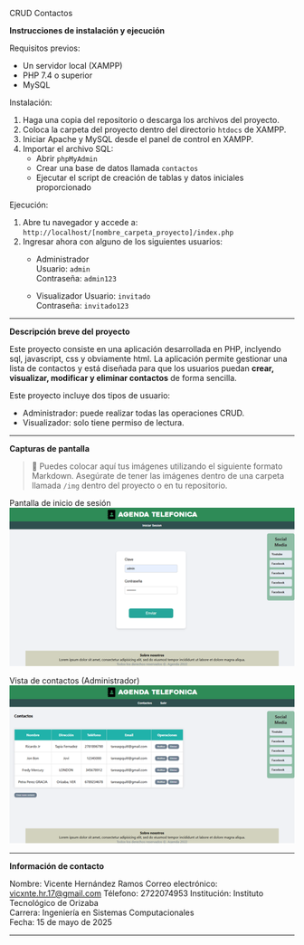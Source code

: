 CRUD Contactos

**Instrucciones de instalación y ejecución**

Requisitos previos:
- Un servidor local (XAMPP)
- PHP 7.4 o superior
- MySQL

Instalación:
1. Haga una copia del repositorio o descarga los archivos del proyecto.
2. Coloca la carpeta del proyecto dentro del directorio `htdocs` de XAMPP.
3. Iniciar Apache y MySQL desde el panel de control en XAMPP.
4. Importar el archivo SQL:
   - Abrir `phpMyAdmin`
   - Crear una base de datos llamada `contactos`
   - Ejecutar el script de creación de tablas y datos iniciales proporcionado

Ejecución:
1. Abre tu navegador y accede a:  
   `http://localhost/[nombre_carpeta_proyecto]/index.php`
2. Ingresar ahora con alguno de los siguientes usuarios:
   - Administrador  
     Usuario: `admin`  
     Contraseña: `admin123`

   - Visualizador
     Usuario: `invitado`  
     Contraseña: `invitado123`

---

**Descripción breve del proyecto**

Este proyecto consiste en una aplicación desarrollada en PHP, inclyendo sql, javascript, css y obviamente html. La aplicación permite gestionar una lista de contactos y está diseñada para que los usuarios puedan **crear, visualizar, modificar y eliminar contactos** de forma sencilla.

Este proyecto incluye dos tipos de usuario:
- Administrador: puede realizar todas las operaciones CRUD.
- Visualizador: solo tiene permiso de lectura.

---

**Capturas de pantalla**

> 📸 Puedes colocar aquí tus imágenes utilizando el siguiente formato Markdown. Asegúrate de tener las imágenes dentro de una carpeta llamada `/img` dentro del proyecto o en tu repositorio.

Pantalla de inicio de sesión
![Inicio de sesión](img/login.png)

Vista de contactos (Administrador)
![Vista de contactos](img/vista_admin.png)

---

**Información de contacto**

Nombre: Vicente Hernández Ramos
Correo electrónico: vicxnte.hr.17@gmail.com
Télefono: 2722074953
Institución: Instituto Tecnológico de Orizaba  
Carrera: Ingeniería en Sistemas Computacionales  
Fecha: 15 de mayo de 2025

---
